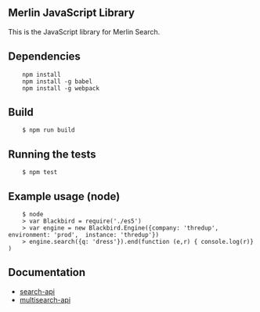 ## Merlin JavaScript Library

This is the JavaScript library for Merlin Search.

## Dependencies

        npm install
        npm install -g babel
        npm install -g webpack

## Build

        $ npm run build

## Running the tests

        $ npm test

## Example usage (node)

        $ node
        > var Blackbird = require('./es5')
        > var engine = new Blackbird.Engine({company: 'thredup', environment: 'prod',  instance: 'thredup'})
        > engine.search({q: 'dress'}).end(function (e,r) { console.log(r)} )

## Documentation

- [search-api](http://blackbird.am/docs?javascript#search-api)
- [multisearch-api](http://blackbird.am/docs?javascript#multi-search-api)
